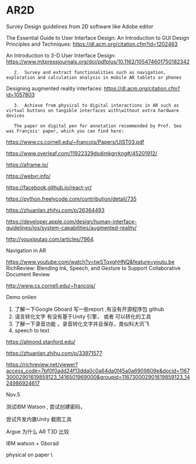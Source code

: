 # AR2D

 Survey Design guidelines from 2D software like Adobe editor  

The Essential Guide to User Interface Design: An Introduction to GUI Design Principles and Techniques: https://dl.acm.org/citation.cfm?id=1202463
 
An Introduction to 3-D User Interface Design: https://www.mitpressjournals.org/doi/pdfplus/10.1162/105474601750182342
 

       2.  Survey and extract functionalities such as navigation, exploration and calculation analysis in mobile AR tablets or phones  
 

Designing augmented reality interfaces: https://dl.acm.org/citation.cfm?id=1057803

       3.  Achieve from physical to digital interactions in AR such as virtual buttons on tangible interfaces with\without extra hardware devices 
       
       The paper on digital pen for annotation recommended by Prof. Seo was François' paper, which you can find here:
https://www.cs.cornell.edu/~francois/Papers/UIST03.pdf

https://www.overleaf.com/11922329dsdjmkgrrkng#/45201912/ 

https://aframe.io/

https://webvr.info/



https://facebook.github.io/react-vr/ 

https://python.freelycode.com/contribution/detail/735


https://zhuanlan.zhihu.com/p/26364493 



https://developer.apple.com/design/human-interface-guidelines/ios/system-capabilities/augmented-reality/

http://youxiputao.com/articles/7964. 

Navigation in AR 


https://www.youtube.com/watch?v=twSTqxghHNQ&feature=youtu.be    RichReview: Blending Ink, Speech, and Gesture to Support Collaborative Document Review

http://www.cs.cornell.edu/~francois/   

Demo onlien 

1. 了解一下Google Gboard 写一些report ,有没有开源程序包 github 
2. 语言转化文字 有没有基于Unity 引擎， 或者 可以转化的工具
3. 了解一下录音功能 ，录音转化文字并且保存，类似科大讯飞
4. speech to text   

https://almond.stanford.edu/

https://zhuanlan.zhihu.com/p/33971577

https://richreview.net/viewer?access_code=7bf0f0add24f13dda0c0a64da0f45a0a6909809e&docid=116730002901619859123_1416501969000&groupid=116730002901619859123_1424986924617

Nov.5 

  测试IBM Watson , 尝试创建密码，
  
  尝试开发内置Unity 截图工具 

 Argue 为什么 AR T3D 比较  
 
 IBM watson + Gborad 

 physical on paper 
\
 































